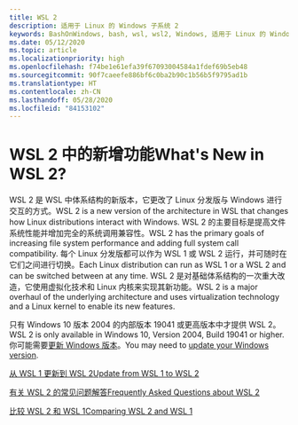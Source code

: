 ```yaml
---
title: WSL 2
description: 适用于 Linux 的 Windows 子系统 2
keywords: BashOnWindows, bash, wsl, wsl2, Windows, 适用于 Linux 的 Windows 子系统, windowssubsystem, ubuntu, debian, suse, Windows 10, 安装
ms.date: 05/12/2020
ms.topic: article
ms.localizationpriority: high
ms.openlocfilehash: f74be1e61efa39f67093004584a1fdef69b5eb48
ms.sourcegitcommit: 90f7caeefe886bf6c0ba2b90c1b56b5f9795ad1b
ms.translationtype: HT
ms.contentlocale: zh-CN
ms.lasthandoff: 05/28/2020
ms.locfileid: "84153102"
---
```

# <a name="whats-new-in-wsl-2"></a><span data-ttu-id="590eb-104">WSL 2 中的新增功能</span><span class="sxs-lookup"><span data-stu-id="590eb-104">What's New in WSL 2?</span></span>

<span data-ttu-id="590eb-105">WSL 2 是 WSL 中体系结构的新版本，它更改了 Linux 分发版与 Windows 进行交互的方式。</span><span class="sxs-lookup"><span data-stu-id="590eb-105">WSL 2 is a new version of the architecture in WSL that changes how Linux distributions interact with Windows.</span></span> <span data-ttu-id="590eb-106">WSL 2 的主要目标是提高文件系统性能并增加完全的系统调用兼容性。</span><span class="sxs-lookup"><span data-stu-id="590eb-106">WSL 2 has the primary goals of increasing file system performance and adding full system call compatibility.</span></span> <span data-ttu-id="590eb-107">每个 Linux 分发版都可以作为 WSL 1 或 WSL 2 运行，并可随时在它们之间进行切换。</span><span class="sxs-lookup"><span data-stu-id="590eb-107">Each Linux distribution can run as WSL 1 or a WSL 2 and can be switched between at any time.</span></span> <span data-ttu-id="590eb-108">WSL 2 是对基础体系结构的一次重大改造，它使用虚拟化技术和 Linux 内核来实现其新功能。</span><span class="sxs-lookup"><span data-stu-id="590eb-108">WSL 2 is a major overhaul of the underlying architecture and uses virtualization technology and a Linux kernel to enable its new features.</span></span>

<span data-ttu-id="590eb-109">只有 Windows 10 版本 2004 的内部版本 19041 或更高版本中才提供 WSL 2。</span><span class="sxs-lookup"><span data-stu-id="590eb-109">WSL 2 is only available in Windows 10, Version 2004, Build 19041 or higher.</span></span> <span data-ttu-id="590eb-110">你可能需要[更新 Windows 版本](ms-settings:windowsupdate)。</span><span class="sxs-lookup"><span data-stu-id="590eb-110">You may need to [update your Windows version](ms-settings:windowsupdate).</span></span>

[<span data-ttu-id="590eb-111">从 WSL 1 更新到 WSL 2</span><span class="sxs-lookup"><span data-stu-id="590eb-111">Update from WSL 1 to WSL 2</span></span>](./install-win10.md#update-to-wsl-2)

[<span data-ttu-id="590eb-112">有关 WSL 2 的常见问题解答</span><span class="sxs-lookup"><span data-stu-id="590eb-112">Frequently Asked Questions about WSL 2</span></span>](./wsl2-faq.md)

[<span data-ttu-id="590eb-113">比较 WSL 2 和 WSL 1</span><span class="sxs-lookup"><span data-stu-id="590eb-113">Comparing WSL 2 and WSL 1</span></span>](./compare-versions.md)
